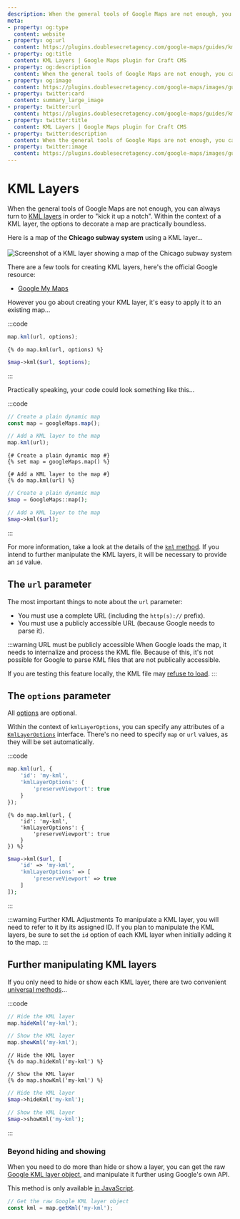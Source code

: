```yaml
---
description: When the general tools of Google Maps are not enough, you can always turn to KML layers. Within the context of a KML layer, the options to decorate a map are practically boundless.
meta:
- property: og:type
  content: website
- property: og:url
  content: https://plugins.doublesecretagency.com/google-maps/guides/kml-layers/
- property: og:title
  content: KML Layers | Google Maps plugin for Craft CMS
- property: og:description
  content: When the general tools of Google Maps are not enough, you can always turn to KML layers. Within the context of a KML layer, the options to decorate a map are practically boundless.
- property: og:image
  content: https://plugins.doublesecretagency.com/google-maps/images/guides/kml-chicago-subway.png
- property: twitter:card
  content: summary_large_image
- property: twitter:url
  content: https://plugins.doublesecretagency.com/google-maps/guides/kml-layers/
- property: twitter:title
  content: KML Layers | Google Maps plugin for Craft CMS
- property: twitter:description
  content: When the general tools of Google Maps are not enough, you can always turn to KML layers. Within the context of a KML layer, the options to decorate a map are practically boundless.
- property: twitter:image
  content: https://plugins.doublesecretagency.com/google-maps/images/guides/kml-chicago-subway.png
---
```


# KML Layers

When the general tools of Google Maps are not enough, you can always turn to [KML layers](https://developers.google.com/maps/documentation/javascript/examples/layer-kml) in order to "kick it up a notch". Within the context of a KML layer, the options to decorate a map are practically boundless.

Here is a map of the **Chicago subway system** using a KML layer...

<img class="dropshadow" :src="$withBase('/images/guides/kml-chicago-subway.png')" alt="Screenshot of a KML layer showing a map of the Chicago subway system" style="max-width:764px; margin-top:4px;">

There are a few tools for creating KML layers, here's the official Google resource:
 - [Google My Maps](https://www.google.com/maps/about/mymaps/)

However you go about creating your KML layer, it's easy to apply it to an existing map...

:::code
```js
map.kml(url, options);
```
```twig
{% do map.kml(url, options) %}
```
```php
$map->kml($url, $options);
```
:::

Practically speaking, your code could look something like this...

:::code
```js
// Create a plain dynamic map
const map = googleMaps.map();

// Add a KML layer to the map
map.kml(url);
```
```twig
{# Create a plain dynamic map #}
{% set map = googleMaps.map() %}

{# Add a KML layer to the map #}
{% do map.kml(url) %}
```
```php
// Create a plain dynamic map
$map = GoogleMaps::map();

// Add a KML layer to the map
$map->kml($url);
```
:::

For more information, take a look at the details of the [`kml` method](/dynamic-maps/universal-methods/#kml-url-options). If you intend to further manipulate the KML layers, it will be necessary to provide an `id` value.

## The `url` parameter

The most important things to note about the `url` parameter:

 - You must use a complete URL (including the `http(s)://` prefix).
 - You must use a publicly accessible URL (because Google needs to parse it).

:::warning URL must be publicly accessible
When Google loads the map, it needs to internalize and process the KML file. Because of this, it's not possible for Google to parse KML files that are not publically accessible.

If you are testing this feature locally, the KML file may [refuse to load](https://stackoverflow.com/a/3515444/3467557).
:::

## The `options` parameter

All [options](/dynamic-maps/universal-methods/#kml-url-options) are optional.

Within the context of `kmlLayerOptions`, you can specify any attributes of a [`KmlLayerOptions`](https://developers.google.com/maps/documentation/javascript/reference/kml#KmlLayerOptions) interface. There's no need to specify `map` or `url` values, as they will be set automatically.

:::code
```js
map.kml(url, {
    'id': 'my-kml',
    'kmlLayerOptions': {
        'preserveViewport': true
    }
});
```
```twig
{% do map.kml(url, {
    'id': 'my-kml',
    'kmlLayerOptions': {
        'preserveViewport': true
    }
}) %}
```
```php
$map->kml($url, [
    'id' => 'my-kml',
    'kmlLayerOptions' => [
        'preserveViewport' => true
    ]
]);
```
:::

:::warning Further KML Adjustments
To manipulate a KML layer, you will need to refer to it by its assigned ID. If you plan to manipulate the KML layers, be sure to set the `id` option of each KML layer when initially adding it to the map.
:::

## Further manipulating KML layers

If you only need to hide or show each KML layer, there are two convenient [universal methods](/dynamic-maps/universal-methods/#hidekml-kmlid)...

:::code
```js
// Hide the KML layer
map.hideKml('my-kml');

// Show the KML layer
map.showKml('my-kml');
```
```twig
// Hide the KML layer
{% do map.hideKml('my-kml') %}

// Show the KML layer
{% do map.showKml('my-kml') %}
```
```php
// Hide the KML layer
$map->hideKml('my-kml');

// Show the KML layer
$map->showKml('my-kml');
```
:::

### Beyond hiding and showing

When you need to do more than hide or show a layer, you can get the raw [Google KML layer object](https://developers.google.com/maps/documentation/javascript/reference/kml#KmlLayer), and manipulate it further using Google's own API.

This method is only available [in JavaScript](/dynamic-maps/javascript-methods/#getkml-kmlid).

```js
// Get the raw Google KML layer object
const kml = map.getKml('my-kml');
```
